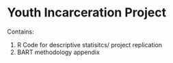 Youth Incarceration Project 
===========================

Contains: 
1) R Code for descriptive statisitcs/ project replication 
2) BART methodology appendix
